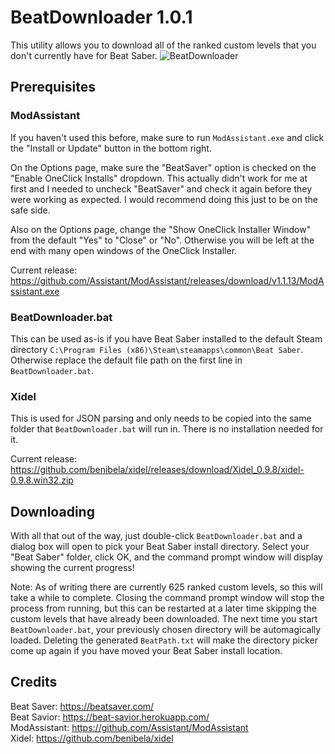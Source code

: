 # BeatDownloader 1.0.1
This utility allows you to  download all of the ranked custom levels that you don't currently have for Beat Saber.
<img src="https://i.imgur.com/fz0kwft.png" alt="BeatDownloader"/>
## Prerequisites
### ModAssistant
If you haven't used this before, make sure to run `ModAssistant.exe` and click the "Install or Update" button in the bottom right.

On the Options page, make sure the "BeatSaver" option is checked on the "Enable OneClick Installs" dropdown. This actually didn't work for me at first and I needed to uncheck "BeatSaver" and check it again before they were working as expected. I would recommend doing this just to be on the safe side.

Also on the Options page, change the "Show OneClick Installer Window" from the default "Yes" to "Close" or "No". Otherwise you will be left at the end with many open windows of the OneClick Installer.

Current release: https://github.com/Assistant/ModAssistant/releases/download/v1.1.13/ModAssistant.exe  
### BeatDownloader.bat
This can be used as-is if you have Beat Saber installed to the default Steam directory `C:\Program Files (x86)\Steam\steamapps\common\Beat Saber`. Otherwise replace the default file path on the first line in `BeatDownloader.bat`.
### Xidel
This is used for JSON parsing and only needs to be copied into the same folder that `BeatDownloader.bat` will run in. There is no installation needed for it.

Current release: https://github.com/benibela/xidel/releases/download/Xidel_0.9.8/xidel-0.9.8.win32.zip  
## Downloading
With all that out of the way, just double-click `BeatDownloader.bat` and a dialog box will open to pick your Beat Saber install directory. Select your "Beat Saber" folder, click OK, and the command prompt window will display showing the current progress!

Note: As of writing there are currently 625 ranked custom levels, so this will take a while to complete. Closing the command prompt window will stop the process from running, but this can be restarted at a later time skipping the custom levels that have already been downloaded. The next time you start `BeatDownloader.bat`, your previously chosen directory will be automagically loaded. Deleting the generated `BeatPath.txt` will make the directory picker come up again if you have moved your Beat Saber install location.
## Credits
Beat Saver: https://beatsaver.com/  
Beat Savior: https://beat-savior.herokuapp.com/  
ModAssistant: https://github.com/Assistant/ModAssistant  
Xidel: https://github.com/benibela/xidel